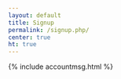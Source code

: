 ```yaml
---
layout: default
title: Signup
permalink: /signup.php/
center: true
ht: true
---
```


{% include accountmsg.html %}
